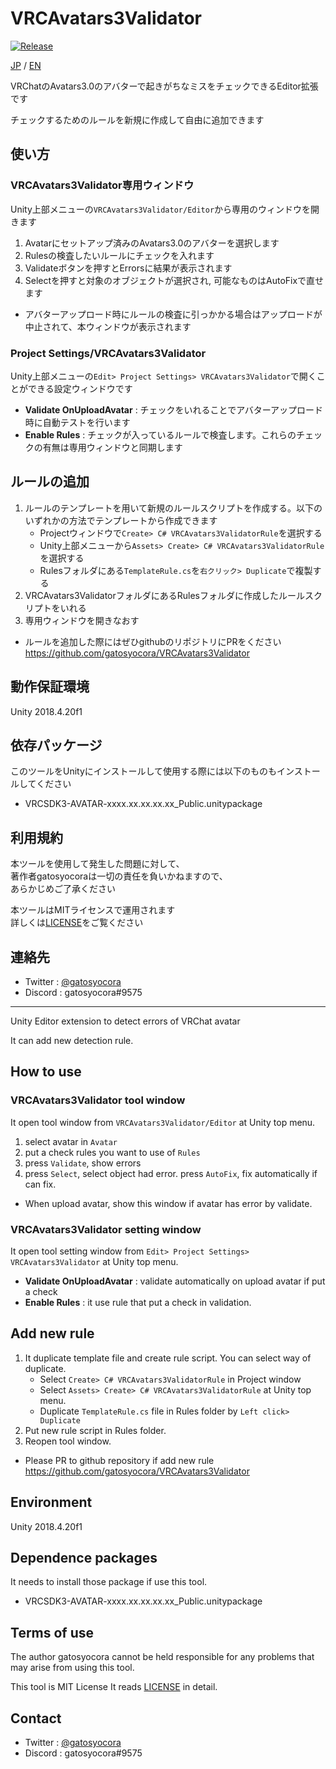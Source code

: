 # VRCAvatars3Validator
[![Release](https://github.com/gatosyocora/VRCAvatars3Validator/actions/workflows/release.yml/badge.svg)](https://github.com/gatosyocora/VRCAvatars3Validator/actions/workflows/release.yml)

[JP](#jp) / [EN](#en)

<p id="jp"></p>
VRChatのAvatars3.0のアバターで起きがちなミスをチェックできるEditor拡張です

チェックするためのルールを新規に作成して自由に追加できます

## 使い方

### VRCAvatars3Validator専用ウィンドウ

Unity上部メニューの`VRCAvatars3Validator/Editor`から専用のウィンドウを開きます

1. Avatarにセットアップ済みのAvatars3.0のアバターを選択します
2. Rulesの検査したいルールにチェックを入れます
3. Validateボタンを押すとErrorsに結果が表示されます
4. Selectを押すと対象のオブジェクトが選択され, 可能なものはAutoFixで直せます

- アバターアップロード時にルールの検査に引っかかる場合はアップロードが中止されて、本ウィンドウが表示されます

### Project Settings/VRCAvatars3Validator

Unity上部メニューの`Edit> Project Settings> VRCAvatars3Validator`で開くことができる設定ウィンドウです

- **Validate OnUploadAvatar** : チェックをいれることでアバターアップロード時に自動テストを行います
- **Enable Rules** : チェックが入っているルールで検査します。これらのチェックの有無は専用ウィンドウと同期します

## ルールの追加

1. ルールのテンプレートを用いて新規のルールスクリプトを作成する。以下のいずれかの方法でテンプレートから作成できます
    - Projectウィンドウで`Create> C# VRCAvatars3ValidatorRule`を選択する
    - Unity上部メニューから`Assets> Create> C# VRCAvatars3ValidatorRule`を選択する
    - Rulesフォルダにある`TemplateRule.cs`を`右クリック> Duplicate`で複製する
2. VRCAvatars3ValidatorフォルダにあるRulesフォルダに作成したルールスクリプトをいれる
3. 専用ウィンドウを開きなおす

- ルールを追加した際にはぜひgithubのリポジトリにPRをください
<https://github.com/gatosyocora/VRCAvatars3Validator>

## 動作保証環境

Unity 2018.4.20f1

## 依存パッケージ

このツールをUnityにインストールして使用する際には以下のものもインストールしてください

- VRCSDK3-AVATAR-xxxx.xx.xx.xx.xx_Public.unitypackage

## 利用規約

本ツールを使用して発生した問題に対して、  
著作者gatosyocoraは一切の責任を負いかねますので、  
あらかじめご了承ください

本ツールはMITライセンスで運用されます  
詳しくは[LICENSE](https://github.com/gatosyocora/VRCAvatars3Validator/blob/master/LICENSE)をご覧ください

## 連絡先

- Twitter : [@gatosyocora](https://twitter.com/gatosyocora)
- Discord : gatosyocora#9575

---
<p id="en"></p>
Unity Editor extension to detect errors of VRChat avatar

It can add new detection rule.

## How to use

### VRCAvatars3Validator tool window

It open tool window from `VRCAvatars3Validator/Editor` at Unity top menu.

1. select avatar in `Avatar`
2. put a check rules you want to use of `Rules`
3. press `Validate`, show errors
4. press `Select`, select object had error. press `AutoFix`, fix automatically if can fix.

- When upload avatar, show this window if avatar has error by validate.

### VRCAvatars3Validator setting window

It open tool setting window from `Edit> Project Settings> VRCAvatars3Validator` at Unity top menu.

- **Validate OnUploadAvatar** : validate automatically on upload avatar if put a check
- **Enable Rules** : it use rule that put a check in validation.

## Add new rule

1. It duplicate template file and create rule script. You can select way of duplicate.
    - Select `Create> C# VRCAvatars3ValidatorRule` in Project window
    - Select `Assets> Create> C# VRCAvatars3ValidatorRule` at Unity top menu.
    - Duplicate `TemplateRule.cs` file in Rules folder by `Left click> Duplicate`
2. Put new rule script in Rules folder.
3. Reopen tool window.

- Please PR to github repository if add new rule
<https://github.com/gatosyocora/VRCAvatars3Validator>

## Environment

Unity 2018.4.20f1

## Dependence packages

It needs to install those package if use this tool.

- VRCSDK3-AVATAR-xxxx.xx.xx.xx.xx_Public.unitypackage

## Terms of use

The author gatosyocora cannot be held responsible for any problems that may arise from using this tool. 

This tool is MIT License 
It reads [LICENSE](https://github.com/gatosyocora/VRCAvatars3Validator/blob/master/LICENSE) in detail.

## Contact

- Twitter : [@gatosyocora](https://twitter.com/gatosyocora)
- Discord : gatosyocora#9575
